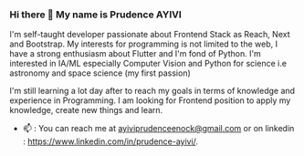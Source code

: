 ### Hi there 👋 My name is Prudence AYIVI 

<!--
**PrudenceEA/PrudenceEA** is a ✨ _special_ ✨ repository because its `README.md` (this file) appears on your GitHub profile.

Here are some ideas to get you started:

- 🔭 I’m currently working on ...
- 🌱 I’m currently learning ...
- 👯 I’m looking to collaborate on ...
- 🤔 I’m looking for help with ...
- 💬 Ask me about ...
- 📫 How to reach me: ...
- 😄 Pronouns: ...
- ⚡ Fun fact: ...
-->
I'm self-taught developer passionate about Frontend Stack as Reach, Next and Bootstrap. 
My interests for programming is not limited to the web, I have a strong enthusiasm about Flutter and I'm fond of Python. 
I'm interested in IA/ML especially Computer Vision and Python for science i.e astronomy and space science (my first passion) 

I'm still learning a lot day after to reach my goals in terms of knowledge and experience in Programming. 
I am looking for Frontend position to apply my knowledge, create new things and learn.  

- 📫 : You can reach me at ayiviprudenceenock@gmail.com or on linkedin : https://www.linkedin.com/in/prudence-ayivi/.
